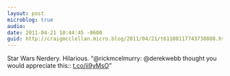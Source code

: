 ```yaml
---
layout: post
microblog: true
audio: 
date: 2011-04-21 10:44:45 -0600
guid: http://craigmcclellan.micro.blog/2011/04/21/t61108117743738880.html
---
```

Star Wars Nerdery. Hilarious. “@rickmcelmurry: @derekwebb thought you would appreciate this::  [t.co/ii9yMsO](http://t.co/ii9yMsO)”
